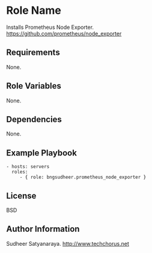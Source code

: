 Role Name
=========

Installs Prometheus Node Exporter. https://github.com/prometheus/node_exporter

Requirements
------------

None.

Role Variables
--------------

None.

Dependencies
------------

None.

Example Playbook
----------------

    - hosts: servers
      roles:
         - { role: bngsudheer.prometheus_node_exporter }

License
-------

BSD

Author Information
------------------

Sudheer Satyanaraya. http://www.techchorus.net
